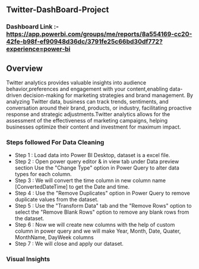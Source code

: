 ## Twitter-DashBoard-Project

### Dashboard Link :- https://app.powerbi.com/groups/me/reports/8a554169-cc20-42fe-b98f-ef90948d36dc/3791fe25c66bd30df772?experience=power-bi

## Overview

Twitter analytics provides valuable insights into audience behavior,preferences and engagement with your content,enabling data-driven decision-making for marketing strategies and brand management. By analyzing Twitter data, business can track trends, sentiments, and conversation around their brand, products, or industry, facilitating proactive response and strategic adjustments.Twitter analytics allows for the assessment of the effectiveness of marketing campaigns, helping businesses optimize their content and investment for maximum impact.

### Steps followed For Data Cleaning

- Step 1 : Load data into Power BI Desktop, dataset is a excel file.
- Step 2 : Open power query editor & in view tab under Data preview section Use the "Change Type" option in Power Query to alter data types for each column.
- Step 3 : We will convert the time column in new column name [ConvertedDateTime] to get the Date and time.
- Step 4 : Use the "Remove Duplicates" option in Power Query to remove duplicate values from the dataset.
- Step 5 : Use the "Transform Data" tab and the "Remove Rows" option to select the "Remove Blank Rows" option to remove any blank rows from the dataset.
- Step 6 : Now we will create new columns with the help of custom column in power query and we will make Year, Month, Date, Quater, MonthName, DayWeek columns
- Step 7 : We will close and apply our dataset.

### Visual Insights



